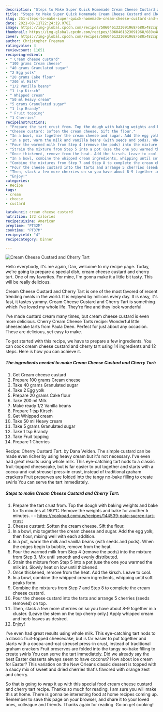 ```yaml
---
description: "Steps to Make Super Quick Homemade Cream Cheese Custard and Cherry Tart"
title: "Steps to Make Super Quick Homemade Cream Cheese Custard and Cherry Tart"
slug: 251-steps-to-make-super-quick-homemade-cream-cheese-custard-and-cherry-tart
date: 2021-08-11T22:24:19.078Z
image: https://img-global.cpcdn.com/recipes/5060461323091968/680x482cq70/cream-cheese-custard-and-cherry-tart-recipe-main-photo.jpg
thumbnail: https://img-global.cpcdn.com/recipes/5060461323091968/680x482cq70/cream-cheese-custard-and-cherry-tart-recipe-main-photo.jpg
cover: https://img-global.cpcdn.com/recipes/5060461323091968/680x482cq70/cream-cheese-custard-and-cherry-tart-recipe-main-photo.jpg
author: Christopher Freeman
ratingvalue: 4
reviewcount: 11651
recipeingredient:
- " Cream cheese custard"
- "100 grams Cream cheese"
- "40 grams Granulated sugar"
- "2 Egg yolk"
- "20 grams Cake flour"
- "200 ml Milk"
- "1/2 Vanilla beans"
- "1 tsp Kirsch"
- " Whipped cream"
- "50 ml Heavy cream"
- "5 grams Granulated sugar"
- "1 tsp Brandy"
- " Fruit topping"
- "1 Cherries"
recipeinstructions:
- "Prepare the tart crust from. Top the dough with baking weights and bake for 15 minutes at 180°C. Remove the weights and bake for another 5 minutes.  https://cookpad.com/us/recipes/144539-pate-sucree-tart-crust"
- "Cheese custard: Soften the cream cheese. Sift the flour."
- "In a bowl, mix together the cream cheese and sugar. Add the egg yolk, then flour, mixing well with each addition."
- "In a pot, warm the milk and vanilla beans (with seeds and pods). When the edges begin to bubble, remove from the heat."
- "Pour the warmed milk from Step 4 (remove the pods) into the mixture from Step 3. Mix until smooth and evenly distributed."
- "Strain the mixture from Step 5 into a pot (use the one you warmed the milk in). Slowly heat on low until thickened."
- "Once thickened, remove from the heat. Add the kirsch. Leave to cool."
- "In a bowl, combine the whipped cream ingredients, whipping until soft peaks form."
- "Combine the mixtures from Step 7 and Step 8 to complete the cream cheese custard."
- "Pour the cheese custard into the tarts and arrange 5 cherries (seeds removed) on top."
- "Then, stack a few more cherries on so you have about 8-9 together in a cluster. (Leave the stem on the top cherry only.) Apply whipped cream and herb leaves as desired."
- "Enjoy!"
categories:
- Recipe
tags:
- cream
- cheese
- custard

katakunci: cream cheese custard 
nutrition: 172 calories
recipecuisine: American
preptime: "PT32M"
cooktime: "PT37M"
recipeyield: "4"
recipecategory: Dinner

---
```



![Cream Cheese Custard and Cherry Tart](https://img-global.cpcdn.com/recipes/5060461323091968/680x482cq70/cream-cheese-custard-and-cherry-tart-recipe-main-photo.jpg)

Hello everybody, it's me again, Dan, welcome to my recipe page. Today, we're going to prepare a special dish, cream cheese custard and cherry tart. One of my favorites. For mine, I'm gonna make it a little bit tasty. This will be really delicious.

Cream Cheese Custard and Cherry Tart is one of the most favored of recent trending meals in the world. It is enjoyed by millions every day. It is easy, it's fast, it tastes yummy. Cream Cheese Custard and Cherry Tart is something which I've loved my whole life. They're fine and they look wonderful.

I&#39;ve made custard cream many times, but cream cheese custard is even more delicious. Cherry Cream Cheese Tarts recipe: Wonderful little cheesecake tarts from Paula Deen. Perfect for just about any occasion. These are delicious, yet easy to make.


To get started with this recipe, we have to prepare a few ingredients. You can cook cream cheese custard and cherry tart using 14 ingredients and 12 steps. Here is how you can achieve it.

<!--inarticleads1-->

##### The ingredients needed to make Cream Cheese Custard and Cherry Tart:

1. Get  Cream cheese custard
1. Prepare 100 grams Cream cheese
1. Take 40 grams Granulated sugar
1. Take 2 Egg yolk
1. Prepare 20 grams Cake flour
1. Take 200 ml Milk
1. Make ready 1/2 Vanilla beans
1. Prepare 1 tsp Kirsch
1. Get  Whipped cream
1. Take 50 ml Heavy cream
1. Take 5 grams Granulated sugar
1. Take 1 tsp Brandy
1. Take  Fruit topping
1. Prepare 1 Cherries


Recipe: Cherry Custard Tart. by Dana Velden. The simple custard can be made even richer by using heavy cream but it&#39;s not necessary. I&#39;ve even had great results using whole milk. This eye-catching tart nods to a classic fruit-topped cheesecake, but is far easier to put together and starts with a cocoa-and-oat streusel press-in crust, instead of traditional graham crackers Fruit preserves are folded into the tangy no-bake filling to create swirls You can serve the tart immediately. 

<!--inarticleads2-->

##### Steps to make Cream Cheese Custard and Cherry Tart:

1. Prepare the tart crust from. Top the dough with baking weights and bake for 15 minutes at 180°C. Remove the weights and bake for another 5 minutes. -  - https://cookpad.com/us/recipes/144539-pate-sucree-tart-crust
1. Cheese custard: Soften the cream cheese. Sift the flour.
1. In a bowl, mix together the cream cheese and sugar. Add the egg yolk, then flour, mixing well with each addition.
1. In a pot, warm the milk and vanilla beans (with seeds and pods). When the edges begin to bubble, remove from the heat.
1. Pour the warmed milk from Step 4 (remove the pods) into the mixture from Step 3. Mix until smooth and evenly distributed.
1. Strain the mixture from Step 5 into a pot (use the one you warmed the milk in). Slowly heat on low until thickened.
1. Once thickened, remove from the heat. Add the kirsch. Leave to cool.
1. In a bowl, combine the whipped cream ingredients, whipping until soft peaks form.
1. Combine the mixtures from Step 7 and Step 8 to complete the cream cheese custard.
1. Pour the cheese custard into the tarts and arrange 5 cherries (seeds removed) on top.
1. Then, stack a few more cherries on so you have about 8-9 together in a cluster. (Leave the stem on the top cherry only.) Apply whipped cream and herb leaves as desired.
1. Enjoy!


I&#39;ve even had great results using whole milk. This eye-catching tart nods to a classic fruit-topped cheesecake, but is far easier to put together and starts with a cocoa-and-oat streusel press-in crust, instead of traditional graham crackers Fruit preserves are folded into the tangy no-bake filling to create swirls You can serve the tart immediately. Did we already say the best Easter desserts always seem to have coconut? How about ice cream for Easter? This variation on the New Orleans classic dessert is topped with a saucy mix of sweet and dried cherries that&#39;s flavored with orange zest and cherry. 

So that is going to wrap it up with this special food cream cheese custard and cherry tart recipe. Thanks so much for reading. I am sure you will make this at home. There is gonna be interesting food at home recipes coming up. Remember to save this page on your browser, and share it to your loved ones, colleague and friends. Thanks again for reading. Go on get cooking!
